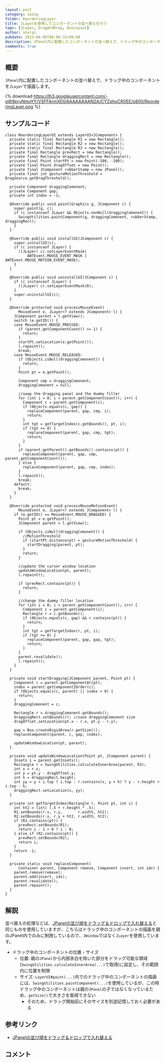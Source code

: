 ```yaml
---
layout: post
category: swing
folder: ReorderingLayer
title: JLayerを使用してコンポーネントの並べ替えを行う
tags: [JLayer, DragAndDrop, BoxLayout]
author: aterai
pubdate: 2015-04-06T00:00:32+09:00
description: JPanel内に配置したコンポーネントの並べ替えで、ドラッグ中のコンポーネントをJLayerで描画します。
comments: true
---
```

## 概要
`JPanel`内に配置したコンポーネントの並べ替えで、ドラッグ中のコンポーネントを`JLayer`で描画します。

{% download https://lh3.googleusercontent.com/-gW9pryNmoYY/VSFFArmXElI/AAAAAAAAN2A/CYZqhoCR0EE/s800/ReorderingLayer.png %}

## サンプルコード
<pre class="prettyprint"><code>class ReorderingLayerUI extends LayerUI&lt;JComponent&gt; {
  private static final Rectangle R1 = new Rectangle();
  private static final Rectangle R2 = new Rectangle();
  private static final Rectangle R3 = new Rectangle();
  private final Rectangle prevRect = new Rectangle();
  private final Rectangle draggingRect = new Rectangle();
  private final Point startPt = new Point(-100, -100);
  private final Point dragOffset = new Point();
  private final JComponent rubberStamp = new JPanel();
  private final int gestureMotionThreshold = DragSource.getDragThreshold();

  private Component draggingComonent;
  private Component gap;
  private int index = -1;

  @Override public void paint(Graphics g, JComponent c) {
    super.paint(g, c);
    if (c instanceof JLayer &amp;&amp; Objects.nonNull(draggingComonent)) {
      SwingUtilities.paintComponent(g, draggingComonent, rubberStamp, draggingRect);
    }
  }

  @Override public void installUI(JComponent c) {
    super.installUI(c);
    if (c instanceof JLayer) {
      ((JLayer) c).setLayerEventMask(
          AWTEvent.MOUSE_EVENT_MASK | AWTEvent.MOUSE_MOTION_EVENT_MASK);
    }
  }

  @Override public void uninstallUI(JComponent c) {
    if (c instanceof JLayer) {
      ((JLayer) c).setLayerEventMask(0);
    }
    super.uninstallUI(c);
  }

  @Override protected void processMouseEvent(
      MouseEvent e, JLayer&lt;? extends JComponent&gt; l) {
    JComponent parent = l.getView();
    switch (e.getID()) {
    case MouseEvent.MOUSE_PRESSED:
      if (parent.getComponentCount() &lt;= 1) {
        return;
      }
      startPt.setLocation(e.getPoint());
      l.repaint();
      break;
    case MouseEvent.MOUSE_RELEASED:
      if (Objects.isNull(draggingComonent)) {
        return;
      }
      Point pt = e.getPoint();

      Component cmp = draggingComonent;
      draggingComonent = null;

      //swap the dragging panel and the dummy filler
      for (int i = 0; i &lt; parent.getComponentCount(); i++) {
        Component c = parent.getComponent(i);
        if (Objects.equals(c, gap)) {
          replaceComponent(parent, gap, cmp, i);
          return;
        }
        int tgt = getTargetIndex(c.getBounds(), pt, i);
        if (tgt &gt;= 0) {
          replaceComponent(parent, gap, cmp, tgt);
          return;
        }
      }
      if (parent.getParent().getBounds().contains(pt)) {
        replaceComponent(parent, gap, cmp, parent.getComponentCount());
      } else {
        replaceComponent(parent, gap, cmp, index);
      }
      l.repaint();
      break;
    default:
      break;
    }
  }

  @Override protected void processMouseMotionEvent(
      MouseEvent e, JLayer&lt;? extends JComponent&gt; l) {
    if (e.getID() == MouseEvent.MOUSE_DRAGGED) {
      Point pt = e.getPoint();
      JComponent parent = l.getView();

      if (Objects.isNull(draggingComonent)) {
        //MotionThreshold
        if (startPt.distance(pt) &gt; gestureMotionThreshold) {
          startDragging(parent, pt);
        }
        return;
      }

      //update the cursor window location
      updateWindowLocation(pt, parent);
      l.repaint();

      if (prevRect.contains(pt)) {
        return;
      }

      //change the dummy filler location
      for (int i = 0; i &lt; parent.getComponentCount(); i++) {
        Component c = parent.getComponent(i);
        Rectangle r = c.getBounds();
        if (Objects.equals(c, gap) &amp;&amp; r.contains(pt)) {
          return;
        }
        int tgt = getTargetIndex(r, pt, i);
        if (tgt &gt;= 0) {
          replaceComponent(parent, gap, gap, tgt);
          return;
        }
      }
      parent.revalidate();
      l.repaint();
    }
  }

  private void startDragging(JComponent parent, Point pt) {
    Component c = parent.getComponentAt(pt);
    index = parent.getComponentZOrder(c);
    if (Objects.equals(c, parent) || index &lt; 0) {
      return;
    }
    draggingComonent = c;

    Rectangle r = draggingComonent.getBounds();
    draggingRect.setBounds(r); //save draggingComonent size
    dragOffset.setLocation(pt.x - r.x, pt.y - r.y);

    gap = Box.createRigidArea(r.getSize());
    replaceComponent(parent, c, gap, index);

    updateWindowLocation(pt, parent);
  }

  private void updateWindowLocation(Point pt, JComponent parent) {
    Insets i = parent.getInsets();
    Rectangle r = SwingUtilities.calculateInnerArea(parent, R3);
    int x = r.x;
    int y = pt.y - dragOffset.y;
    int h = draggingRect.height;
    int yy = y &lt; i.top ? i.top : r.contains(x, y + h) ? y : r.height + i.top - h;
    draggingRect.setLocation(x, yy);
  }

  private int getTargetIndex(Rectangle r, Point pt, int i) {
    int ht2 = (int) (.5 + r.height * .5);
    R1.setBounds(r.x, r.y,       r.width, ht2);
    R2.setBounds(r.x, r.y + ht2, r.width, ht2);
    if (R1.contains(pt)) {
      prevRect.setBounds(R1);
      return i - 1 &gt; 0 ? i : 0;
    } else if (R2.contains(pt)) {
      prevRect.setBounds(R2);
      return i;
    }
    return -1;
  }

  private static void replaceComponent(
      Container parent, Component remove, Component insert, int idx) {
    parent.remove(remove);
    parent.add(insert, idx);
    parent.revalidate();
    parent.repaint();
  }
}
</code></pre>

## 解説
並べ替えの処理などは、[JPanelの並び順をドラッグ＆ドロップで入れ替える](http://ateraimemo.com/Swing/RearrangeOrderOfPanels.html)と同じものを使用していますが、こちらはドラッグ中のコンポーネントの描画を親のJPanel内でのみに制限しているので、`JWindow`ではなく`JLayer`を使用しています。

- ドラッグ中のコンポーネントの位置・サイズ
    - 位置: 親の`JPanel`から内部余白を除いた部分をドラッグ可能な領域(`SwingUtilities.calculateInnerArea(...)`で取得)に設定し、その範囲内に位置を制限
    - サイズ: `LayerUI#paint(...)`内でのドラッグ中のコンポーネントの描画には、`SwingUtilities.paintComponent(...)`を使用しているが、この時ドラッグ中のコンポーネントは親の`JPanel`の子ではなくなっているため、`getSize()`で大きさを取得できない
        - そのため、ドラッグ開始前にそのサイズを別途記憶しておく必要がある

<!-- dummy comment line for breaking list -->

## 参考リンク
- [JPanelの並び順をドラッグ＆ドロップで入れ替える](http://ateraimemo.com/Swing/RearrangeOrderOfPanels.html)

<!-- dummy comment line for breaking list -->

## コメント
